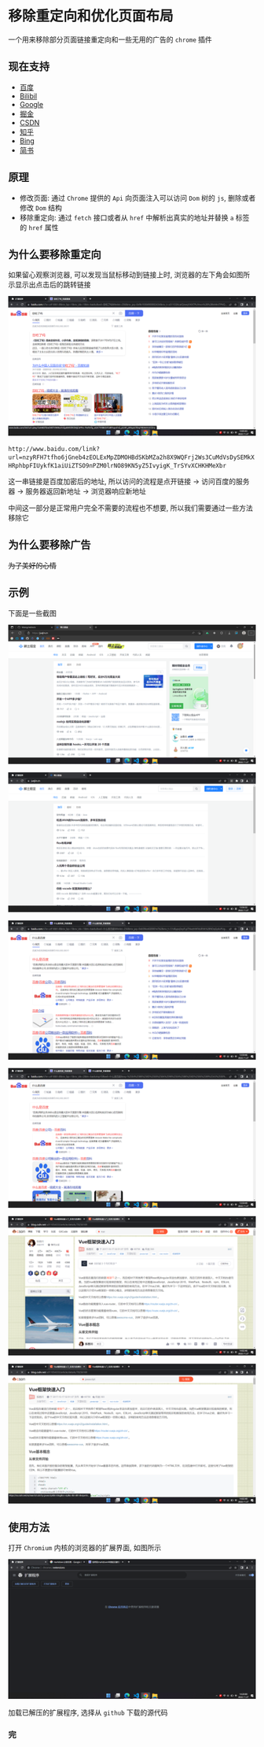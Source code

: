 # 移除重定向和优化页面布局

一个用来移除部分页面链接重定向和一些无用的广告的 `chrome` 插件

## 现在支持

- [百度](https://www.baidu.com)
- [Bilibil](https://www.bilibili.com)
- [Google](https://www.google.com)
- [掘金](https://www.juejin.cn)
- [CSDN](https://www.csdn.net/)
- [知乎](https://www.zhihu.com)
- [Bing](https://www.bing.com)
- [简书](https://www.jianshu.com)

## 原理

- 修改页面: 通过 `Chrome` 提供的 `Api` 向页面注入可以访问 `Dom` 树的 `js`, 删除或者修改 `Dom` 结构
- 移除重定向: 通过 `fetch` 接口或者从 `href` 中解析出真实的地址并替换 `a` 标签的 `href` 属性

## 为什么要移除重定向

如果留心观察浏览器, 可以发现当鼠标移动到链接上时, 浏览器的左下角会如图所示显示出点击后的跳转链接

![链接](<./public/%E5%B1%8F%E5%B9%95%E6%88%AA%E5%9B%BE(10).png>)

`http://www.baidu.com/link?url=nzyRFH7tfho6jGneb4zEOLExMpZDMOHBdSKbMZa2h8X9WQFrj2Ws3CuMdVsDySEMkXHRphbpFIUykfK1aiUiZTSO9nPZM0lrNO89KN5yZ5IvyigK_TrSYvXCHKHMeXbr`

这一串链接是百度加密后的地址, 所以访问的流程是点开链接 -> 访问百度的服务器 -> 服务器返回新地址 -> 浏览器响应新地址

中间这一部分是正常用户完全不需要的流程也不想要, 所以我们需要通过一些方法移除它

## 为什么要移除广告

~~为了美好的心情~~

## 示例

下面是一些截图

![正常状态](<./public/屏幕截图(4).png> '屏幕截图')

![开启插件后](<./public/屏幕截图(5).png> '屏幕截图')

![正常状态](<./public/屏幕截图(6).png> '屏幕截图')

![开启插件后](<./public/屏幕截图(7).png> '屏幕截图')

![正常状态](<./public/屏幕截图(8).png> '屏幕截图')

![开启插件后](<./public/屏幕截图(9).png> '屏幕截图')

## 使用方法

打开 `Chromium` 内核的浏览器的扩展界面, 如图所示

![开启插件后](<./public/屏幕截图(11).png> '屏幕截图')

加载已解压的扩展程序, 选择从 `github` 下载的源代码

### 完
